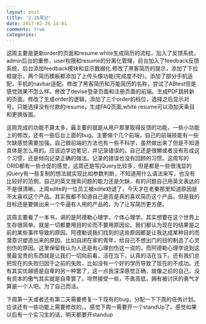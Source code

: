 ```yaml
---
layout: post
title: '2.26周记'
date: 2017-02-26 14:01
comments: true
categories: 
---
```

这周主要是更新order的页面和resume white生成简历的流程，加入了反馈系统，admin后台的重修，user权限和resume的分离化管理，前台加入了feedback反馈系统，后台添加feedback模块和显示数据化.修改了黑客简历的提示，添加了下拉框提示，两个简历模板都添加了上传头像功能(完成度不好)。添加了部分手机适配，手机的navbar适配。修改了黑客简历和万能简历的名称，尝试了ABtest但是感觉效果不怎么样。修改了devise登录页面和注册页面的前端。生成PDF跳转新的页面。修改了生成order的逻辑，添加了三个order的档位，选择之后显示对号。只能选择没有付款的resume，生成FAQ页面,white resume可以添加天条目和更换版面。

这周完成的功能不算太多，最主要的就是从用户那里取得反馈的功能，一些小功能上的修改，还有一些后台上面的bug。主要做个几个前端，自己的前端技能有一些欠缺感觉需要加强。自己做前端的方法也有一些不科学，虽然做出来了但是不知道具体是怎么用的。应该边学边笔记，并记录错误的。自己还是很懒或者没有形成这个习惯，还是倾向记录正确的做法。记录的错误也没有回顾的习惯。这周写的ORID都有一些仓促的感觉，这周还是写jQuery比较多，但是都是一些很浅显的jQuery有一些复制的想法就实现比如参数判断，不知道用什么语法来写，也没有比较好的范例，自己的英文搜索问题的能力还是欠缺，有的问题自己用英文表达的不是很清晰。上周xdite的一位员工被xdite劝退了，今天才在老秦那里知道原因是不太喜欢这个产品。其实我都不知道自己是否是真的喜欢简历这个产品，但是我的目标还是要做出来一个牛逼有人用的产品的，为了让写简历更方便。

这周主要看了一本书，讲的是阿德勒心理学，个体心理学。其实想要在这个世界上生存很简单。就是一切都要用目的论而不要用原因论。我们都认为现在的结果是之前的某些事件导致的原因。阿德勒说我们找到的这些原因都是让我达成某种目的而潜意识塑造出来的原因。比如自闭在家的青年，给自己不想出门的目的制造了心灵创伤的原因。这里保留我认为人还是有心理创伤这一说的，而阿德勒心理学说到这里最宝贵的东西就是让我们一切向前看，活在当下，认真的活在当下。还有我们总把现在的失败归因于之前的失败，比如没有一个好的学历导致了现在的不成功。还有其实优越感是自卑的另一种罢了，这一点我深深感觉正确，就像之前的自己。没有资本的傲气其实就是自卑罢了。坦然接受一些，不畏高低，拥有被讨厌的勇气才算是一个人吧。为了自己而活。

下周第一天或者还有第二天需要修复一下现有的bug，分配一下下周的任务计划。应该还有一些功能上需要修改的。。感觉下周一需要开一个standUp了。感觉如果以后有一个实习生的话，明天都要开standup
